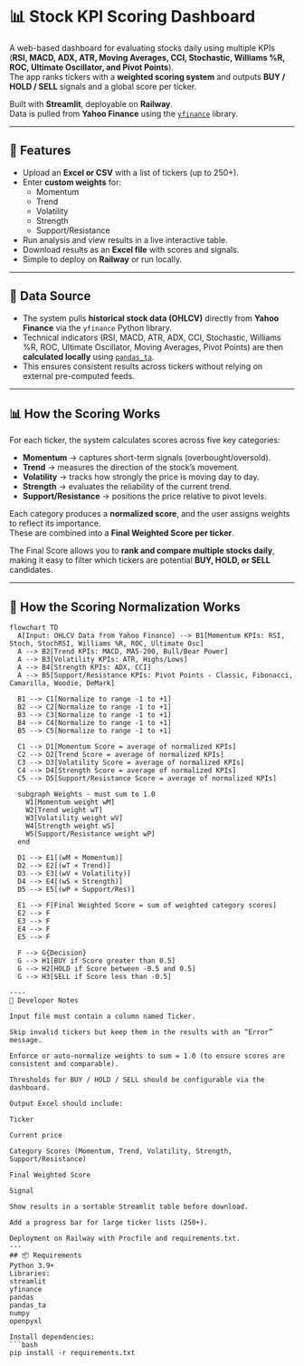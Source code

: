 # 📊 Stock KPI Scoring Dashboard

A web-based dashboard for evaluating stocks daily using multiple KPIs (**RSI, MACD, ADX, ATR, Moving Averages, CCI, Stochastic, Williams %R, ROC, Ultimate Oscillator, and Pivot Points**).  
The app ranks tickers with a **weighted scoring system** and outputs **BUY / HOLD / SELL** signals and a global score per ticker.

Built with **Streamlit**, deployable on **Railway**.  
Data is pulled from **Yahoo Finance** using the [`yfinance`](https://github.com/ranaroussi/yfinance) library.

---

## 🚀 Features
- Upload an **Excel or CSV** with a list of tickers (up to 250+).
- Enter **custom weights** for:
  - Momentum  
  - Trend  
  - Volatility  
  - Strength  
  - Support/Resistance  
- Run analysis and view results in a live interactive table.
- Download results as an **Excel file** with scores and signals.
- Simple to deploy on **Railway** or run locally.

---

## 📡 Data Source
- The system pulls **historical stock data (OHLCV)** directly from **Yahoo Finance** via the `yfinance` Python library.  
- Technical indicators (RSI, MACD, ATR, ADX, CCI, Stochastic, Williams %R, ROC, Ultimate Oscillator, Moving Averages, Pivot Points) are then **calculated locally** using [`pandas_ta`](https://github.com/twopirllc/pandas-ta).  
- This ensures consistent results across tickers without relying on external pre-computed feeds.  

---

## 📊 How the Scoring Works

For each ticker, the system calculates scores across five key categories:

- **Momentum** → captures short-term signals (overbought/oversold).  
- **Trend** → measures the direction of the stock’s movement.  
- **Volatility** → tracks how strongly the price is moving day to day.  
- **Strength** → evaluates the reliability of the current trend.  
- **Support/Resistance** → positions the price relative to pivot levels.  

Each category produces a **normalized score**, and the user assigns weights to reflect its importance.  
These are combined into a **Final Weighted Score per ticker**.

The Final Score allows you to **rank and compare multiple stocks daily**, making it easy to filter which tickers are potential **BUY, HOLD, or SELL** candidates.

---
## 🔄 How the Scoring Normalization Works

```mermaid
flowchart TD
  A[Input: OHLCV Data from Yahoo Finance] --> B1[Momentum KPIs: RSI, Stoch, StochRSI, Williams %R, ROC, Ultimate Osc]
  A --> B2[Trend KPIs: MACD, MA5-200, Bull/Bear Power]
  A --> B3[Volatility KPIs: ATR, Highs/Lows]
  A --> B4[Strength KPIs: ADX, CCI]
  A --> B5[Support/Resistance KPIs: Pivot Points - Classic, Fibonacci, Camarilla, Woodie, DeMark]

  B1 --> C1[Normalize to range -1 to +1]
  B2 --> C2[Normalize to range -1 to +1]
  B3 --> C3[Normalize to range -1 to +1]
  B4 --> C4[Normalize to range -1 to +1]
  B5 --> C5[Normalize to range -1 to +1]

  C1 --> D1[Momentum Score = average of normalized KPIs]
  C2 --> D2[Trend Score = average of normalized KPIs]
  C3 --> D3[Volatility Score = average of normalized KPIs]
  C4 --> D4[Strength Score = average of normalized KPIs]
  C5 --> D5[Support/Resistance Score = average of normalized KPIs]

  subgraph Weights - must sum to 1.0
    W1[Momentum weight wM]
    W2[Trend weight wT]
    W3[Volatility weight wV]
    W4[Strength weight wS]
    W5[Support/Resistance weight wP]
  end

  D1 --> E1[(wM × Momentum)]
  D2 --> E2[(wT × Trend)]
  D3 --> E3[(wV × Volatility)]
  D4 --> E4[(wS × Strength)]
  D5 --> E5[(wP × Support/Res)]

  E1 --> F[Final Weighted Score = sum of weighted category scores]
  E2 --> F
  E3 --> F
  E4 --> F
  E5 --> F

  F --> G{Decision}
  G --> H1[BUY if Score greater than 0.5]
  G --> H2[HOLD if Score between -0.5 and 0.5]
  G --> H3[SELL if Score less than -0.5]

----
🔧 Developer Notes

Input file must contain a column named Ticker.

Skip invalid tickers but keep them in the results with an “Error” message.

Enforce or auto-normalize weights to sum = 1.0 (to ensure scores are consistent and comparable).

Thresholds for BUY / HOLD / SELL should be configurable via the dashboard.

Output Excel should include:

Ticker

Current price

Category Scores (Momentum, Trend, Volatility, Strength, Support/Resistance)

Final Weighted Score

Signal

Show results in a sortable Streamlit table before download.

Add a progress bar for large ticker lists (250+).

Deployment on Railway with Procfile and requirements.txt.
---
## 📦 Requirements
Python 3.9+
Libraries:
streamlit
yfinance
pandas
pandas_ta
numpy
openpyxl

Install dependencies:
```bash
pip install -r requirements.txt
